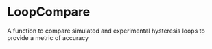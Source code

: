 # LoopCompare
A function to compare simulated and experimental hysteresis loops to provide a metric of accuracy 
